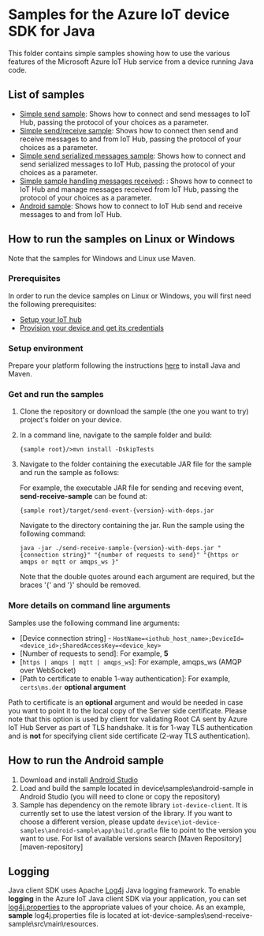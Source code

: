 # Samples for the Azure IoT device SDK for Java

This folder contains simple samples showing how to use the various features of the Microsoft Azure IoT Hub service from a device running Java code.

## List of samples

* [Simple send sample](send-event): Shows how to connect and send messages to IoT Hub, passing the protocol of your choices as a parameter.
* [Simple send/receive sample](send-receive-sample): Shows how to connect then send and receive messages to and from IoT Hub, passing the protocol of your choices as a parameter.
* [Simple send serialized messages sample](send-serialized-event): Shows how to connect and send serialized messages to IoT Hub, passing the protocol of your choices as a parameter.
* [Simple sample handling messages received](handle-messages): : Shows how to connect to IoT Hub and manage messages received from IoT Hub, passing the protocol of your choices as a parameter.
* [Android sample](android-sample): Shows how to connect to IoT Hub send and receive messages to and from IoT Hub.

## How to run the samples on Linux or Windows

Note that the samples for Windows and Linux use Maven.

### Prerequisites
In order to run the device samples on Linux or Windows, you will first need the following prerequisites:
* [Setup your IoT hub][lnk-setup-iot-hub]
* [Provision your device and get its credentials][lnk-manage-iot-hub]

### Setup environment
Prepare your platform following the instructions [here][devbox-setup] to install Java and Maven.

### Get and run the samples
1. Clone the repository or download the sample (the one you want to try) project's folder on your device.
1. In a command line, navigate to the sample folder and build:
	```
	{sample root}/>mvn install -DskipTests
	```
1. Navigate to the folder containing the executable JAR file for the sample and run the sample as follows:

	For example, the executable JAR file for sending and receving event, **send-receive-sample** can be found at:

	```
	{sample root}/target/send-event-{version}-with-deps.jar
	```

	Navigate to the directory containing the jar. Run the sample using the following command:

	```
	java -jar ./send-receive-sample-{version}-with-deps.jar "{connection string}" "{number of requests to send}" "{https or amqps or mqtt or amqps_ws }"
	```

	Note that the double quotes around each argument are required, but the braces '{' and '}' should be removed.

### More details on command line arguments
Samples use the following command line arguments:
* [Device connection string] - `HostName=<iothub_host_name>;DeviceId=<device_id>;SharedAccessKey=<device_key>`
* [Number of requests to send]: For example, **5** 
* [`https | amqps | mqtt | amqps_ws`]: For example, amqps_ws (AMQP over WebSocket)
* [Path to certificate to enable 1-way authentication]: For example, `certs\ms.der` **optional argument**

Path to certificate is an **optional** argument and would be needed in case you want to point it to the local copy of the Server side certificate. Please note that this option is used by client for validating Root CA sent by Azure IoT Hub Server as part of TLS handshake. It is for 1-way TLS authentication and is **not** for specifying client side certificate (2-way TLS authentication).

## How to run the Android sample
1. Download and install [Android Studio][android-studio]
1. Load and build the sample located in device\samples\android-sample in Android Studio (you will need to clone or copy the repository)
1. Sample has dependency on the remote library `iot-device-client`. It is currently set to use the latest version of the library. If you want to choose a different version, please update `device\iot-device-samples\android-sample\app\build.gradle` file to point to the version you want to use. For list of available versions search [Maven Repository][maven-repository]

## Logging 
Java client SDK uses Apache [Log4j][log4j-logging] Java logging framework. To enable **logging** in the Azure IoT Java client SDK via your application, you can set [log4j.properties][log4j-properties] to the appropriate values of your choice. 
As an example, **sample** log4j.properties file is located at iot-device-samples\send-receive-sample\src\main\resources.

[devbox-setup]: ../../doc/java-devbox-setup.md
[lnk-setup-iot-hub]: https://aka.ms/howtocreateazureiothub
[lnk-manage-iot-hub]: https://aka.ms/manageiothub
[android-studio]: https://developer.android.com/studio/index.html
[log4j-logging]: https://logging.apache.org/log4j/1.2/index.html
[log4j-properties]: https://logging.apache.org/log4j/1.2/manual.html